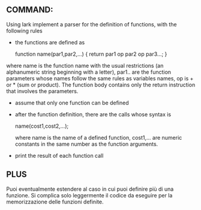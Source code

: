 ## COMMAND:

Using lark implement a parser for the definition of functions, with the following
rules

- the functions are defined as

  function name(par1,par2,…) {
  return par1 op par2 op par3…;
  }

where name is the function name with the usual restrictions (an alphanumeric string
beginning with a letter), par1.. are the function parameters whose names follow the
same rules as variables names, op is + or \* (sum or product). The function body contains
only the return instruction that involves the parameters.

- assume that only one function can be defined
- after the function definition, there are the calls whose syntax is

  name(cost1,cost2,…);

  where name is the name of a defined function, cost1,… are numeric constants in the same
  number as the function arguments.

- print the result of each function call

## PLUS

Puoi eventualmente estendere al caso in cui puoi definire più di una funzione.
Si complica solo leggermente il codice da eseguire per la memorizzazione
delle funzioni definite.

